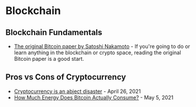 # Blockchain

## Blockchain Fundamentals

- [The original Bitcoin paper by Satoshi Nakamoto](https://bitcoin.org/bitcoin.pdf) - If you're going to do or learn anything in the blockchain or crypto space, reading the original Bitcoin paper is a good start.

## Pros vs Cons of Cryptocurrency

- [Cryptocurrency is an abject disaster](https://drewdevault.com/2021/04/26/Cryptocurrency-is-a-disaster.html) - April 26, 2021
- [How Much Energy Does Bitcoin Actually Consume?](https://hbr.org/amp/2021/05/how-much-energy-does-bitcoin-actually-consume) - May 5, 2021

